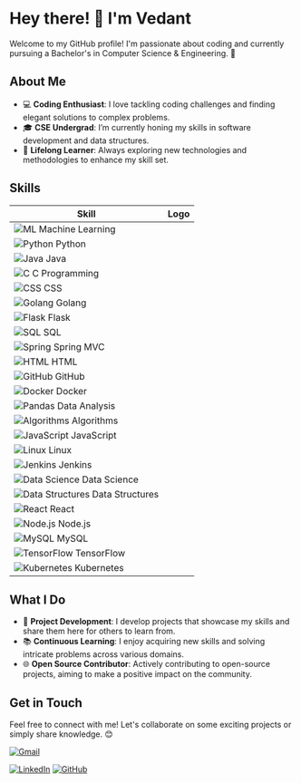 # Hey there! 👋 I'm Vedant

Welcome to my GitHub profile! I'm passionate about coding and currently pursuing a Bachelor's in Computer Science & Engineering. 🌟

## About Me
- 💻 **Coding Enthusiast**: I love tackling coding challenges and finding elegant solutions to complex problems.
- 🎓 **CSE Undergrad**: I’m currently honing my skills in software development and data structures.
- 🌱 **Lifelong Learner**: Always exploring new technologies and methodologies to enhance my skill set.

## Skills

| Skill             | Logo |
|-------------------|------|
| ![ML](https://upload.wikimedia.org/wikipedia/commons/thumb/0/0f/ML_Logo.png/64px-ML_Logo.png) Machine Learning | 
| ![Python](https://www.python.org/community/logos/python-logo.png) Python | 
| ![Java](https://upload.wikimedia.org/wikipedia/en/3/30/Java_logo_and_wordmark.svg) Java | 
| ![C](https://upload.wikimedia.org/wikipedia/commons/1/19/C_Programming_Language.svg) C Programming | 
| ![CSS](https://upload.wikimedia.org/wikipedia/commons/d/d5/CSS3_logo_and_wordmark.svg) CSS | 
| ![Golang](https://golang.org/doc/gopher/app/gopher.png) Golang | 
| ![Flask](https://flask.palletsprojects.com/en/2.0.x/_images/flask-logo.png) Flask | 
| ![SQL](https://upload.wikimedia.org/wikipedia/commons/3/3a/SQL_Logo.svg) SQL | 
| ![Spring](https://upload.wikimedia.org/wikipedia/commons/4/4e/Spring_Framework_Logo.svg) Spring MVC | 
| ![HTML](https://upload.wikimedia.org/wikipedia/commons/6/61/HTML5_logo_and_wordmark.svg) HTML | 
| ![GitHub](https://github.githubassets.com/images/modules/logos_page/GitHub-Mark.png) GitHub | 
| ![Docker](https://upload.wikimedia.org/wikipedia/commons/4/47/Docker.svg) Docker | 
| ![Pandas](https://upload.wikimedia.org/wikipedia/commons/9/96/Pandas_logo.svg) Data Analysis | 
| ![Algorithms](https://upload.wikimedia.org/wikipedia/commons/thumb/d/d7/Algorithm_icon.svg/1200px-Algorithm_icon.svg.png) Algorithms | 
| ![JavaScript](https://upload.wikimedia.org/wikipedia/commons/d/d9/JavaScript-logo.png) JavaScript | 
| ![Linux](https://upload.wikimedia.org/wikipedia/commons/3/35/Tux.svg) Linux | 
| ![Jenkins](https://www.jenkins.io/images/logos/jenkins_logo.png) Jenkins | 
| ![Data Science](https://upload.wikimedia.org/wikipedia/commons/0/01/Data_Science_Logo.png) Data Science | 
| ![Data Structures](https://upload.wikimedia.org/wikipedia/commons/c/c9/Data_Structure.png) Data Structures | 
| ![React](https://upload.wikimedia.org/wikipedia/commons/a/a7/React-icon.svg) React | 
| ![Node.js](https://upload.wikimedia.org/wikipedia/commons/d/d9/Node.js_logo_2015.svg) Node.js | 
| ![MySQL](https://upload.wikimedia.org/wikipedia/commons/0/0c/MySQL.svg) MySQL | 
| ![TensorFlow](https://upload.wikimedia.org/wikipedia/commons/2/20/TensorFlow_Logo.svg) TensorFlow | 
| ![Kubernetes](https://upload.wikimedia.org/wikipedia/commons/3/39/Kubernetes_logo.png) Kubernetes | 

## What I Do
- 🚀 **Project Development**: I develop projects that showcase my skills and share them here for others to learn from.
- 📚 **Continuous Learning**: I enjoy acquiring new skills and solving intricate problems across various domains.
- 🌐 **Open Source Contributor**: Actively contributing to open-source projects, aiming to make a positive impact on the community.

## Get in Touch
Feel free to connect with me! Let's collaborate on some exciting projects or simply share knowledge. 😊

[![Gmail](https://img.shields.io/badge/Email-vedantvvk5%40gmail.com-red)](mailto:vedantvvk5@gmail.com)

[![LinkedIn](https://img.shields.io/badge/LinkedIn-YourProfileURL-blue)](https://www.linkedin.com/in/yourprofile)  <!-- Add your LinkedIn profile link -->
[![GitHub](https://img.shields.io/badge/GitHub-YourProfileURL-black)](https://github.com/yourusername)  <!-- Add your GitHub profile link -->

